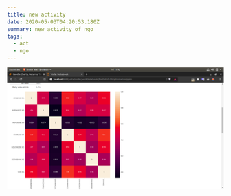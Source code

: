 ```yaml
---
title: new activity
date: 2020-05-03T04:20:53.180Z
summary: new activity of ngo
tags:
  - act
  - ngo
---
```

![portfolio](images/port_opt_2.png "ggwp")